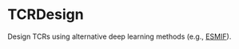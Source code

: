 # TCRDesign

Design TCRs using alternative deep learning methods (e.g., [ESMIF](https://github.com/facebookresearch/esm/tree/main/examples/inverse_folding)).
